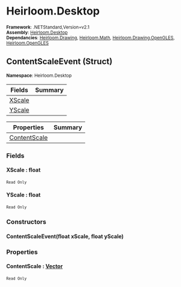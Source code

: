# Heirloom.Desktop

<small>**Framework**: .NETStandard,Version=v2.1</small>  
<small>**Assembly**: [Heirloom.Desktop](../Heirloom.Desktop/Heirloom.Desktop.md)</small>  
<small>**Dependancies**: [Heirloom.Drawing](../Heirloom.Drawing/Heirloom.Drawing.md), [Heirloom.Math](../Heirloom.Math/Heirloom.Math.md), [Heirloom.Drawing.OpenGLES](../Heirloom.Drawing.OpenGLES/Heirloom.Drawing.OpenGLES.md), [Heirloom.OpenGLES](../Heirloom.OpenGLES/Heirloom.OpenGLES.md)</small>  

## ContentScaleEvent (Struct)
<small>**Namespace**: Heirloom.Desktop</sub></small>  

| Fields              | Summary |
|---------------------|---------|
| [XScale](#XSCAD13B) |         |
| [YScale](#YSCAD13B) |         |

| Properties                | Summary |
|---------------------------|---------|
| [ContentScale](#CONT84D7) |         |

### Fields

#### <a name="XSCAD13B"></a> XScale : float
<small>`Read Only`</small>

#### <a name="YSCAD13B"></a> YScale : float
<small>`Read Only`</small>

### Constructors

#### ContentScaleEvent(float xScale, float yScale)

### Properties

#### <a name="CONT84D7"></a> ContentScale : [Vector](../Heirloom.Math/Heirloom.Math.Vector.md)

<small>`Read Only`</small>

